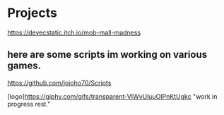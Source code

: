 # Projects
https://devecstatic.itch.io/mob-mall-madness

## here are some scripts im working on various games.
https://github.com/jojoho70/Scripts

[logo]https://giphy.com/gifs/transparent-VIWvUluuOIPnKtUgkc "work in progress rest."

